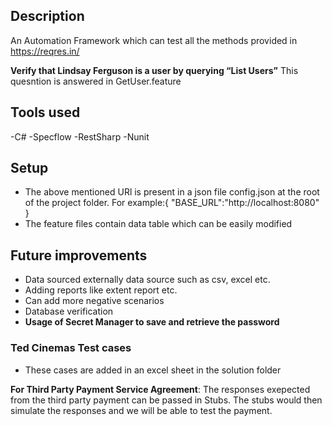﻿## Description
An Automation Framework which can test all the methods provided in https://reqres.in/

**Verify that Lindsay Ferguson is a user by querying “List Users”**
This quesntion is answered in GetUser.feature
## Tools used
-C#
-Specflow
-RestSharp
-Nunit
## Setup
- The above mentioned URl is present in a json file  config.json at the root of the project folder. 
For example:{ "BASE_URL":"http://localhost:8080" }
- The feature files contain data table which can be easily modified

## Future improvements
- Data sourced externally data source such as csv, excel etc. 
- Adding reports like extent report etc.
- Can add more negative scenarios
- Database verification 
- **Usage of Secret Manager to save and retrieve the password**

### Ted Cinemas Test cases 
- These cases are added in an excel sheet in the solution folder

**For Third Party Payment Service Agreement**: 
The responses exepected from the third party payment can be passed in Stubs. 
The stubs would then simulate the responses and we will be able to test the payment. 
